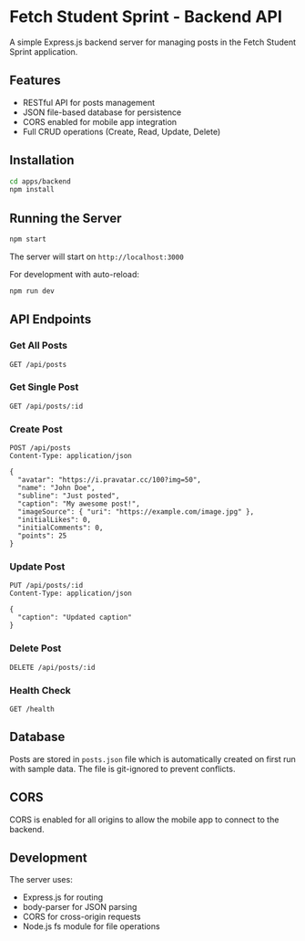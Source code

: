 # Fetch Student Sprint - Backend API

A simple Express.js backend server for managing posts in the Fetch Student Sprint application.

## Features

- RESTful API for posts management
- JSON file-based database for persistence
- CORS enabled for mobile app integration
- Full CRUD operations (Create, Read, Update, Delete)

## Installation

```bash
cd apps/backend
npm install
```

## Running the Server

```bash
npm start
```

The server will start on `http://localhost:3000`

For development with auto-reload:
```bash
npm run dev
```

## API Endpoints

### Get All Posts
```
GET /api/posts
```

### Get Single Post
```
GET /api/posts/:id
```

### Create Post
```
POST /api/posts
Content-Type: application/json

{
  "avatar": "https://i.pravatar.cc/100?img=50",
  "name": "John Doe",
  "subline": "Just posted",
  "caption": "My awesome post!",
  "imageSource": { "uri": "https://example.com/image.jpg" },
  "initialLikes": 0,
  "initialComments": 0,
  "points": 25
}
```

### Update Post
```
PUT /api/posts/:id
Content-Type: application/json

{
  "caption": "Updated caption"
}
```

### Delete Post
```
DELETE /api/posts/:id
```

### Health Check
```
GET /health
```

## Database

Posts are stored in `posts.json` file which is automatically created on first run with sample data. The file is git-ignored to prevent conflicts.

## CORS

CORS is enabled for all origins to allow the mobile app to connect to the backend.

## Development

The server uses:
- Express.js for routing
- body-parser for JSON parsing
- CORS for cross-origin requests
- Node.js fs module for file operations

